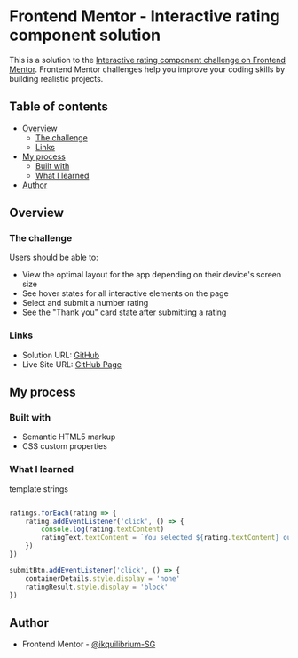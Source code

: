 # Frontend Mentor - Interactive rating component solution

This is a solution to the [Interactive rating component challenge on Frontend Mentor](https://www.frontendmentor.io/challenges/interactive-rating-component-koxpeBUmI). Frontend Mentor challenges help you improve your coding skills by building realistic projects. 

## Table of contents

- [Overview](#overview)
  - [The challenge](#the-challenge)
  - [Links](#links)
- [My process](#my-process)
  - [Built with](#built-with)
  - [What I learned](#what-i-learned)
- [Author](#author)

## Overview

### The challenge

Users should be able to:

- View the optimal layout for the app depending on their device's screen size
- See hover states for all interactive elements on the page
- Select and submit a number rating
- See the "Thank you" card state after submitting a rating


### Links

- Solution URL: [GitHub](https://your-solution-url.com)
- Live Site URL: [GitHub Page](https://your-live-site-url.com)

## My process

### Built with

- Semantic HTML5 markup
- CSS custom properties


### What I learned
template strings

```js

ratings.forEach(rating => {
    rating.addEventListener('click', () => {
        console.log(rating.textContent)
        ratingText.textContent = `You selected ${rating.textContent} out of 5`
    })
})

submitBtn.addEventListener('click', () => {
    containerDetails.style.display = 'none'
    ratingResult.style.display = 'block'
})

```

## Author

- Frontend Mentor - [@ikquilibrium-SG](https://www.frontendmentor.io/profile/Ikquilibrium-SG)
